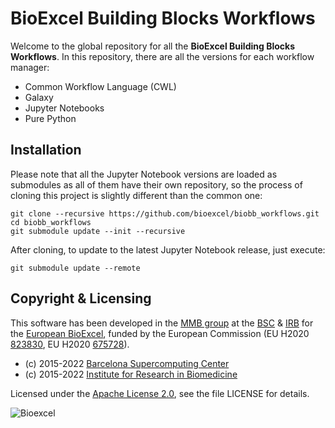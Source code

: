 # BioExcel Building Blocks Workflows

Welcome to the global repository for all the **BioExcel Building Blocks Workflows**. In this repository, there are all the versions for each workflow manager:

* Common Workflow Language (CWL)
* Galaxy
* Jupyter Notebooks
* Pure Python

## Installation

Please note that all the Jupyter Notebook versions are loaded as submodules as all of them have their own repository, so the process of cloning this project is slightly different than the common one:

```console
git clone --recursive https://github.com/bioexcel/biobb_workflows.git
cd biobb_workflows
git submodule update --init --recursive
```

After cloning, to update to the latest Jupyter Notebook release, just execute:

```console
git submodule update --remote
```

## Copyright & Licensing
This software has been developed in the [MMB group](http://mmb.irbbarcelona.org) at the [BSC](http://www.bsc.es/) & [IRB](https://www.irbbarcelona.org/) for the [European BioExcel](http://bioexcel.eu/), funded by the European Commission (EU H2020 [823830](http://cordis.europa.eu/projects/823830), EU H2020 [675728](http://cordis.europa.eu/projects/675728)).

* (c) 2015-2022 [Barcelona Supercomputing Center](https://www.bsc.es/)
* (c) 2015-2022 [Institute for Research in Biomedicine](https://www.irbbarcelona.org/)

Licensed under the
[Apache License 2.0](https://www.apache.org/licenses/LICENSE-2.0), see the file LICENSE for details.

![](https://bioexcel.eu/wp-content/uploads/2019/04/Bioexcell_logo_1080px_transp.png "Bioexcel")
